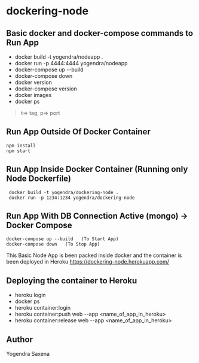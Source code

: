 # dockering-node

## Basic docker and docker-compose commands to Run App
- docker build -t yogendra/nodeapp .
- docker run -p 4444:4444 yogendra/nodeapp
- docker-compose up --build
- docker-compose down
- docker version
- docker-compose version
- docker images
- docker ps

> t=> tag, p=> port

## Run App Outside Of Docker Container
``` 
npm install
npm start 
```

## Run App Inside Docker Container (Running only Node Dockerfile)
```
 docker build -t yogendra/dockering-node .
 docker run -p 1234:1234 yogendra/dockering-node
```

## Run App With DB Connection Active (mongo) -> Docker Compose
```
docker-compose up --build   (To Start App)
docker-compose down   (To Stop App)
```
This Basic Node App is been packed inside docker and the container is been deployed in Heroku
https://dockering-node.herokuapp.com/

## Deploying the container to Heroku

- heroku login
- docker ps
- heroku container:login
- heroku container:push web --app <name_of_app_in_heroku>
- heroku container:release web --app <name_of_app_in_heroku>

## Author
Yogendra Saxena
